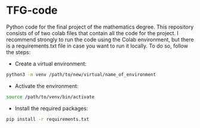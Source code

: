 # TFG-code
Python code for the final project of the mathematics degree. This repository consists of of two colab files that contain all the code for the project. I recommend strongly to run the code using the Colab environment, but there is a requirements.txt file in case you want to run it locally. To do so, follow the steps:
* Create a virtual environment: 
```bash
python3 -m venv /path/to/new/virtual/name_of_environment
```
* Activate the environment:
```bash
source /path/to/venv/bin/activate
```
* Install the required packages:
```bash
pip install -r requirements.txt
```

